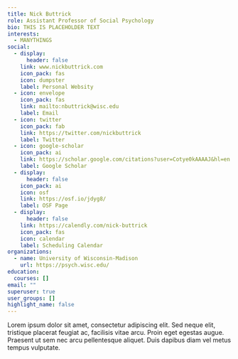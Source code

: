 ```yaml
---
title: Nick Buttrick
role: Assistant Professor of Social Psychology
bio: THIS IS PLACEHOLDER TEXT
interests:
  - MANYTHINGS
social:
  - display:
      header: false
    link: www.nickbuttrick.com
    icon_pack: fas
    icon: dumpster
    label: Personal Websity
  - icon: envelope
    icon_pack: fas
    link: mailto:nbuttrick@wisc.edu
    label: Email
  - icon: twitter
    icon_pack: fab
    link: https://twitter.com/nickbuttrick
    label: Twitter
  - icon: google-scholar
    icon_pack: ai
    link: https://scholar.google.com/citations?user=Cotye0kAAAAJ&hl=en
    label: Google Scholar
  - display:
      header: false
    icon_pack: ai
    icon: osf
    link: https://osf.io/jdyg8/
    label: OSF Page
  - display:
      header: false
    link: https://calendly.com/nick-buttrick
    icon_pack: fas
    icon: calendar
    label: Scheduling Calendar
organizations:
  - name: University of Wisconsin-Madison
    url: https://psych.wisc.edu/
education:
  courses: []
email: ""
superuser: true
user_groups: []
highlight_name: false
---
```

Lorem ipsum dolor sit amet, consectetur adipiscing elit. Sed neque elit, tristique placerat feugiat ac, facilisis vitae arcu. Proin eget egestas augue. Praesent ut sem nec arcu pellentesque aliquet. Duis dapibus diam vel metus tempus vulputate.